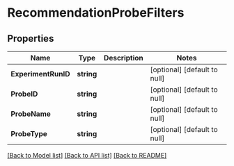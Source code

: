 # RecommendationProbeFilters

## Properties
Name | Type | Description | Notes
------------ | ------------- | ------------- | -------------
**ExperimentRunID** | **string** |  | [optional] [default to null]
**ProbeID** | **string** |  | [optional] [default to null]
**ProbeName** | **string** |  | [optional] [default to null]
**ProbeType** | **string** |  | [optional] [default to null]

[[Back to Model list]](../README.md#documentation-for-models) [[Back to API list]](../README.md#documentation-for-api-endpoints) [[Back to README]](../README.md)

